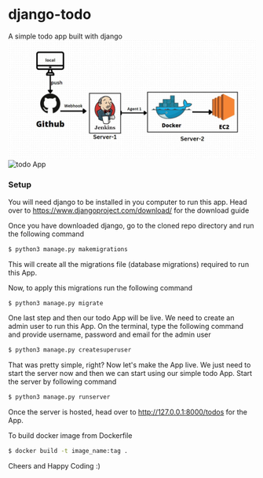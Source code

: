# django-todo
A simple todo app built with django
![Deployed App](img/img.jpg)
![todo App](https://raw.githubusercontent.com/shreys7/django-todo/develop/staticfiles/todoApp.png)
### Setup

You will need django to be installed in you computer to run this app. Head over to https://www.djangoproject.com/download/ for the download guide

Once you have downloaded django, go to the cloned repo directory and run the following command

```bash
$ python3 manage.py makemigrations
```

This will create all the migrations file (database migrations) required to run this App.

Now, to apply this migrations run the following command
```bash
$ python3 manage.py migrate
```

One last step and then our todo App will be live. We need to create an admin user to run this App. On the terminal, type the following command and provide username, password and email for the admin user
```bash
$ python3 manage.py createsuperuser
```

That was pretty simple, right? Now let's make the App live. We just need to start the server now and then we can start using our simple todo App. Start the server by following command

```bash
$ python3 manage.py runserver
```

Once the server is hosted, head over to http://127.0.0.1:8000/todos for the App.

To build docker image from Dockerfile

```bash
$ docker build -t image_name:tag .
```

Cheers and Happy Coding :)
